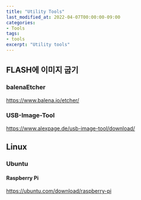 ```yaml
---
title: "Utility Tools"
last_modified_at: 2022-04-07T00:00:00-09:00
categories:
- Tools
tags:
- tools
excerpt: "Utility tools"
---
```


## FLASH에 이미지 굽기

### balenaEtcher

https://www.balena.io/etcher/

### USB-Image-Tool

https://www.alexpage.de/usb-image-tool/download/


## Linux

### Ubuntu

#### Raspberry Pi

https://ubuntu.com/download/raspberry-pi
